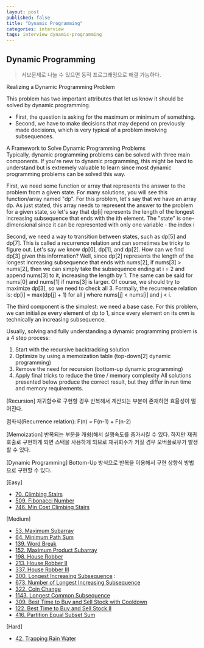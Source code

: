 ```yaml
---
layout: post
published: false
title: "Dynamic Programming"
categories: interview
tags: interview dynamic-programming
---
```


## Dynamic Programming
> 서브문제로 나눌 수 있으면 동적 프로그래밍으로 해결 가능하다.

Realizing a Dynamic Programming Problem  

This problem has two important attributes that let us know it should be solved by dynamic programming. 
- First, the question is asking for the maximum or minimum of something. 
- Second, we have to make decisions that may depend on previously made decisions, which is very typical of a problem involving subsequences.

A Framework to Solve Dynamic Programming Problems  
Typically, dynamic programming problems can be solved with three main components. If you're new to dynamic programming, this might be hard to understand but is extremely valuable to learn since most dynamic programming problems can be solved this way.

First, we need some function or array that represents the answer to the problem from a given state. For many solutions, you will see this function/array named "dp". 
For this problem, let's say that we have an array dp. As just stated, this array needs to represent the answer to the problem for a given state, so let's say that dp[i] represents the length of the longest increasing subsequence that ends with the ith element.
The "state" is one-dimensional since it can be represented with only one variable - the index i

Second, we need a way to transition between states, such as dp[5] and dp[7]. This is called a recurrence relation and can sometimes be tricky to figure out. Let's say we know dp[0], dp[1], and dp[2]. How can we find dp[3] given this information? Well, since dp[2] represents the length of the longest increasing subsequence that ends with nums[2], if nums[3] > nums[2], then we can simply take the subsequence ending at i = 2 and append nums[3] to it, increasing the length by 1. The same can be said for nums[0] and nums[1] if nums[3] is larger. Of course, we should try to maximize dp[3], so we need to check all 3. Formally, the recurrence relation is: dp[i] = max(dp[j] + 1) for all j where nums[j] < nums[i] and j < i.

The third component is the simplest: we need a base case. For this problem, we can initialize every element of dp to 1, since every element on its own is technically an increasing subsequence.

Usually, solving and fully understanding a dynamic programming problem is a 4 step process:

1. Start with the recursive backtracking solution
2. Optimize by using a memoization table (top-down[2] dynamic programming)
3. Remove the need for recursion (bottom-up dynamic programming)
4. Apply final tricks to reduce the time / memory complexity
All solutions presented below produce the correct result, but they differ in run time and memory requirements.

[Recursion]
재귀함수로 구현할 경우 반복해서 계산되는 부분이 존재하면 효율성이 떨어진다.

점화식(Recurrence relation): F(n) = F(n-1) + F(n-2)

[Memoization]
반복되는 부분을 캐슁(해서 실행속도를 증가시킬 수 있다.
하지만 재귀호출로 구현하게 되면 스택을 사용하게 되므로 재귀회수가 커질 경우 오버플로우가 발생할 수 있다.

[Dynamic Programming]
Bottom-Up 방식으로 반복을 이용해서 구현
상향식 방법으로 구현할 수 있다.

[Easy]
- [70. Climbing Stairs](https://leetcode.com/problems/climbing-stairs)
- [509. Fibonacci Number](https://leetcode.com/problems/fibonacci-number/)
- [746. Min Cost Climbing Stairs](https://leetcode.com/problems/min-cost-climbing-stairs)

[Medium]
- [53. Maximum Subarray](https://leetcode.com/problems/maximum-subarray/)
- [64. Minimum Path Sum](https://leetcode.com/problems/minimum-path-sum/)
- [139. Word Break](https://leetcode.com/problems/word-break/)
- [152. Maximum Product Subarray](https://leetcode.com/problems/maximum-product-subarray/)
- [198. House Robber](https://leetcode.com/problems/house-robber)
- [213. House Robber II](https://leetcode.com/problems/house-robber-ii/)
- [337. House Robber III](https://leetcode.com/problems/house-robber-iii/)
- [300. Longest Increasing Subsequence](https://leetcode.com/problems/longest-increasing-subsequence/) : 
- [673. Number of Longest Increasing Subsequence](https://leetcode.com/problems/number-of-longest-increasing-subsequence/)
- [322. Coin Change](https://leetcode.com/problems/coin-change/)
- [1143. Longest Common Subsequence](https://leetcode.com/problems/longest-common-subsequence/)
- [309. Best Time to Buy and Sell Stock with Cooldown](https://leetcode.com/problems/best-time-to-buy-and-sell-stock-with-cooldown/)
- [122. Best Time to Buy and Sell Stock II](https://leetcode.com/problems/best-time-to-buy-and-sell-stock-ii/)
- [416. Partition Equal Subset Sum](https://leetcode.com/problems/partition-equal-subset-sum/)

[Hard]
- [42. Trapping Rain Water](https://leetcode.com/problems/trapping-rain-water/)